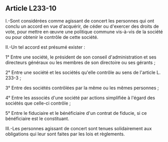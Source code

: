Article L233-10
----
I.-Sont considérées comme agissant de concert les personnes qui ont conclu un
accord en vue d'acquérir, de céder ou d'exercer des droits de vote, pour mettre
en œuvre une politique commune vis-à-vis de la société ou pour obtenir le
contrôle de cette société.

II.-Un tel accord est présumé exister :

1° Entre une société, le président de son conseil d'administration et ses
directeurs généraux ou les membres de son directoire ou ses gérants ;

2° Entre une société et les sociétés qu'elle contrôle au sens de l'article L.
233-3 ;

3° Entre des sociétés contrôlées par la même ou les mêmes personnes ;

4° Entre les associés d'une société par actions simplifiée à l'égard des
sociétés que celle-ci contrôle ;

5° Entre le fiduciaire et le bénéficiaire d'un contrat de fiducie, si ce
bénéficiaire est le constituant.

III.-Les personnes agissant de concert sont tenues solidairement aux obligations
qui leur sont faites par les lois et règlements.

